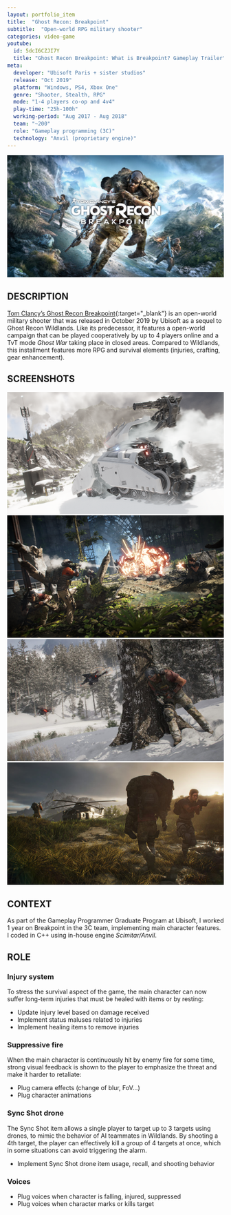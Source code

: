 ```yaml
---
layout: portfolio_item
title:  "Ghost Recon: Breakpoint"
subtitle:  "Open-world RPG military shooter"
categories: video-game
youtube:
  id: 5dcI6CZJI7Y
  title: "Ghost Recon Breakpoint: What is Breakpoint? Gameplay Trailer"
meta:
  developer: "Ubisoft Paris + sister studios"
  release: "Oct 2019"
  platform: "Windows, PS4, Xbox One"
  genre: "Shooter, Stealth, RPG"
  mode: "1-4 players co-op and 4v4"
  play-time: "25h-100h"
  working-period: "Aug 2017 - Aug 2018"
  team: "~200"
  role: "Gameplay programming (3C)"
  technology: "Anvil (proprietary engine)"
---
```

![Ghost Recon Breakpoint Banner](/assets/pictures/Ghost-Recon-Breakpoint-Title-1024x576.jpg)

## DESCRIPTION

[Tom Clancy’s Ghost Recon Breakpoint](https://www.ubisoft.com/en-gb/game/ghost-recon/breakpoint/game-info){:target="_blank"} is an open-world military shooter that was released in October 2019 by Ubisoft as a sequel to Ghost Recon Wildlands. Like its predecessor, it features a open-world campaign that can be played cooperatively by up to 4 players online and a TvT mode *Ghost War* taking place in closed areas. Compared to Wildlands, this installment features more RPG and survival elements (injuries, crafting, gear enhancement).

## SCREENSHOTS

<div class="grid">
  <img src="/assets/pictures/Ghost-Recon-Breakpoint-Drone-768x432.png" alt="Teamwork">
  <img src="/assets/pictures/Ghost-Recon-Breakpoint-No-HUD-battle-768x432.png" alt="Ghost shooting a rocket">
  <img src="/assets/pictures/Ghost-Recon-Breakpoint-No-HUD-stealth-768x432.jpg" alt="Ghost hiding from a drone">
  <img src="/assets/pictures/Ghost-Recon-Breakpoint-No-HUD-Teamwork-768x432.jpg" alt="Enemy grounded drone">
</div>

## CONTEXT

As part of the Gameplay Programmer Graduate Program at Ubisoft, I worked 1 year on Breakpoint in the 3C team, implementing main character features. I coded in C++ using in-house engine *Scimitar/Anvil*.

## ROLE

### Injury system

To stress the survival aspect of the game, the main character can now suffer long-term injuries that must be healed with items or by resting:

- Update injury level based on damage received
- Implement status maluses related to injuries
- Implement healing items to remove injuries

### Suppressive fire

When the main character is continuously hit by enemy fire for some time, strong visual feedback is shown to the player to emphasize the threat and make it harder to retaliate:

- Plug camera effects (change of blur, FoV…)
- Plug character animations

### Sync Shot drone

The Sync Shot item allows a single player to target up to 3 targets using drones, to mimic the behavior of AI teammates in Wildlands. By shooting a 4th target, the player can effectively kill a group of 4 targets at once, which in some situations can avoid triggering the alarm.

- Implement Sync Shot drone item usage, recall, and shooting behavior

### Voices

- Plug voices when character is falling, injured, suppressed
- Plug voices when character marks or kills target
